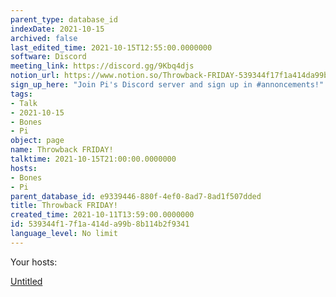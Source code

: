 ```yaml
---
parent_type: database_id
indexDate: 2021-10-15
archived: false
last_edited_time: 2021-10-15T12:55:00.0000000
software: Discord
meeting_link: https://discord.gg/9Kbq4djs
notion_url: https://www.notion.so/Throwback-FRIDAY-539344f17f1a414da99b8b114b2f9341
sign_up_here: "Join Pi's Discord server and sign up in #annoncements!"
tags:
- Talk
- 2021-10-15
- Bones
- Pi
object: page
name: Throwback FRIDAY!
talktime: 2021-10-15T21:00:00.0000000
hosts:
- Bones
- Pi
parent_database_id: e9339446-880f-4ef0-8ad7-8ad1f507dded
title: Throwback FRIDAY!
created_time: 2021-10-11T13:59:00.0000000
id: 539344f1-7f1a-414d-a99b-8b114b2f9341
language_level: No limit
---
```




Your hosts:

[Untitled](https://www.notion.so/482e61b02b9c4456b2b4fe86bb7544c6)   





